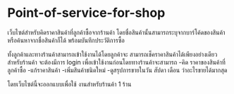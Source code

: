 Point-of-service-for-shop
=========================
เว็บไซต์สำหรับคิดราคาสินค้าที่ลูกค้าซื้อจากร้านค้า 
โดยชื่อสินค้านั้นสามารถระบุจากบาร์โค้ดของสินค้าหรือค้นหาจากชื่อสินค้าก็ได้ พร้อมบันทึกประวัติการซื้อ

ทั้งลูกค้าและทางร้านค้าสามารถเข้าใช้งานได้โดยลูกค้าจะ สามารถเช็คราคาสินค้าได้เพียงอย่างเดียว สำหรับร้านค้า จะต้องมีการ login เพื่อเข้าใช้งานก่อนโดยทางร้านค้าจะสามารถ -คิด ราคาของสินค้าที่ลูกค้าซื้อ -แก้ราคาสินค้า -เพิ่มสินค้าชนิดใหม่ -ดูสรุปการขายในวัน สัปดา เดือน ว่าอะไรขายได้มากสุด

โดยเว็บไซต์นี้จะออกแบบเพื่อใช้ งานสำหรับร้านค้า 1 ร้าน
